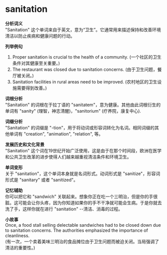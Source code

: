 # sanitation

**分析词义**  
"Sanitation" 这个单词来自于英文，意为“卫生”。它通常用来描述保持和改善环境清洁以防止疾病和健康问题的行动。

  

**列举例句**

  

1.  Proper sanitation is crucial to the health of a community. (一个社区的卫生条件对其健康至关重要。)
2.  The restaurant was closed due to sanitation concerns. (由于卫生问题，餐厅被关闭。)
3.  Sanitation facilities in rural areas need to be improved. (农村地区的卫生设施需要得到改善。)

  

**词根分析**  
"Sanitation" 的词根在于拉丁语的 "sanitatem"，意为健康。其他由此词根衍生的单词有 "sanity" (理智，神志清醒)，"sanitorium" (疗养院，康复中心).

  

**词缀分析**  
"Sanitation" 的词缀是 "-tion"，用于将动词或形容词转化为名词。相同词缀的其他单词有 "creation", "animation", "relation", 等。

  

**发展历史和文化背景**  
"Sanitation" 这个词在19世纪开始广泛使用，这是由于在那个时间段，欧洲在医学和公共卫生改革的进步使得人们越来越重视清洁条件和环境卫生。

  

**单词变形**  
关于 "sanitation"，这个单词本身就是名词形式。动词形式是 "sanitize"，形容词形式是 "sanitary" 或者 "sanitized"。

  

**记忆辅助**  
你可以把它和 "sandwich" 关联起来。想象你正在吃一个三明治，但是你的手很脏。这可能会让你头疼，因为你知道如果你的手不干净就可能会生病。于是你就去洗了手，这样你就在进行 "sanitation" --清洁、消毒的过程。

  

**小故事**  
Once, a food stall selling delectable sandwiches had to be closed down due to sanitation concerns. The authorities emphasized the importance of cleanliness.  
(有一次，一个卖着美味三明治的食品摊位由于卫生问题而被迫关闭。当局强调了清洁的重要性。)
